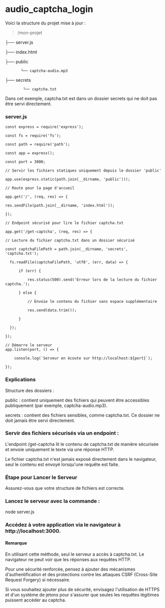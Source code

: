 # audio_captcha_login

  Voici la structure du projet mise à jour :
  
  > /mon-projet
   
   ├── server.js
  
   ├── index.html
  
   ├── public
   
           └── captcha-audio.mp3
   
   ├── secrets
  
            └── captcha.txt
 
    
  Dans cet exemple, captcha.txt est dans un dossier secrets qui ne doit pas être servi directement.


### server.js
    const express = require('express');
            
    const fs = require('fs');
    
    const path = require('path');
    
    const app = express();
    
    const port = 3000;
    
    // Servir les fichiers statiques uniquement depuis le dossier 'public'
    
    app.use(express.static(path.join(__dirname, 'public')));
    
    // Route pour la page d'accueil
    
    app.get('/', (req, res) => {
    
    res.sendFile(path.join(__dirname, 'index.html'));
    
    });
    
    // Endpoint sécurisé pour lire le fichier captcha.txt
    
    app.get('/get-captcha', (req, res) => {
    
    // Lecture du fichier captcha.txt dans un dossier sécurisé
      
    const captchaFilePath = path.join(__dirname, 'secrets', 'captcha.txt');
  
      fs.readFile(captchaFilePath, 'utf8', (err, data) => {
      
          if (err) {
          
              res.status(500).send('Erreur lors de la lecture du fichier captcha.');
              
          } else {
          
              // Envoie le contenu du fichier sans espace supplémentaire
              
              res.send(data.trim());
              
          }
          
      });
      
    });
    
    // Démarre le serveur
    app.listen(port, () => {
    
        console.log(`Serveur en écoute sur http://localhost:${port}`);
        
    });

    
### Explications

  Structure des dossiers :

  public : contient uniquement des fichiers qui peuvent être accessibles publiquement (par exemple, captcha-audio.mp3).

  secrets : contient des fichiers sensibles, comme captcha.txt. Ce dossier ne doit jamais être servi directement.

### Servir des fichiers sécurisés via un endpoint :

  L'endpoint /get-captcha lit le contenu de captcha.txt de manière sécurisée et envoie uniquement le texte via une réponse HTTP.
  
  Le fichier captcha.txt n'est jamais exposé directement dans le navigateur, seul le contenu est envoyé lorsqu'une requête est faite.

### Étape pour Lancer le Serveur

Assurez-vous que votre structure de fichiers est correcte.

### Lancez le serveur avec la commande :

  node server.js

### Accédez à votre application via le navigateur à http://localhost:3000.

#### Remarque
  
  En utilisant cette méthode, seul le serveur a accès à captcha.txt. Le navigateur ne peut voir que les réponses aux requêtes HTTP.
  
  Pour une sécurité renforcée, pensez à ajouter des mécanismes d'authentification et des protections contre les attaques CSRF (Cross-Site Request Forgery) si nécessaire.
  
  Si vous souhaitez ajouter plus de sécurité, envisagez l'utilisation de HTTPS et d'un système de jetons pour s'assurer que seules les requêtes légitimes puissent accéder au captcha.
  
